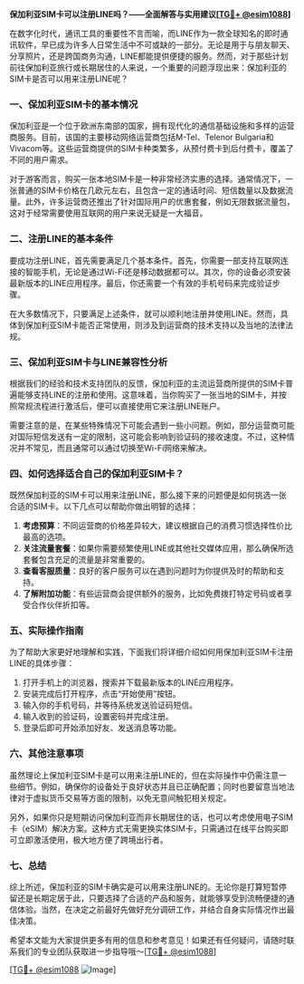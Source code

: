 **保加利亚SIM卡可以注册LINE吗？——全面解答与实用建议[[TG💪+ @esim1088](https://t.me/s/esim1088)]**

在数字化时代，通讯工具的重要性不言而喻，而LINE作为一款全球知名的即时通讯软件，早已成为许多人日常生活中不可或缺的一部分。无论是用于与朋友聊天、分享照片，还是跨国商务沟通，LINE都能提供便捷的服务。然而，对于那些计划前往保加利亚旅行或长期居住的人来说，一个重要的问题浮现出来：保加利亚的SIM卡是否可以用来注册LINE呢？

### 一、保加利亚SIM卡的基本情况

保加利亚是一个位于欧洲东南部的国家，拥有现代化的通信基础设施和多样的运营商服务。目前，该国的主要移动网络运营商包括M-Tel、Telenor Bulgaria和Vivacom等。这些运营商提供的SIM卡种类繁多，从预付费卡到后付费卡，覆盖了不同的用户需求。

对于游客而言，购买一张本地SIM卡是一种非常经济实惠的选择。通常情况下，一张普通的SIM卡价格在几欧元左右，且包含一定的通话时间、短信数量以及数据流量。此外，许多运营商还推出了针对国际用户的优惠套餐，例如无限数据流量包，这对于经常需要使用互联网的用户来说无疑是一大福音。

### 二、注册LINE的基本条件

要成功注册LINE，首先需要满足几个基本条件。首先，你需要一部支持互联网连接的智能手机，无论是通过Wi-Fi还是移动数据都可以。其次，你的设备必须安装最新版本的LINE应用程序。最后，你还需要一个有效的手机号码来完成验证步骤。

在大多数情况下，只要满足上述条件，就可以顺利地注册并使用LINE。然而，具体到保加利亚SIM卡能否正常使用，则涉及到运营商的技术支持以及当地的法律法规。

### 三、保加利亚SIM卡与LINE兼容性分析

根据我们的经验和技术支持团队的反馈，保加利亚的主流运营商所提供的SIM卡普遍能够支持LINE的注册和使用。这意味着，当你购买了一张当地的SIM卡，并按照常规流程进行激活后，便可以直接使用它来注册LINE账户。

需要注意的是，在某些特殊情况下可能会遇到一些小问题。例如，部分运营商可能对国际短信发送有一定的限制，这可能会影响到验证码的接收速度。不过，这种情况并不常见，而且通常可以通过切换至Wi-Fi网络来解决。

### 四、如何选择适合自己的保加利亚SIM卡？

既然保加利亚的SIM卡可以用来注册LINE，那么接下来的问题便是如何挑选一张合适的SIM卡。以下几点可以帮助你做出明智的选择：

1. **考虑预算**：不同运营商的价格差异较大，建议根据自己的消费习惯选择性价比最高的选项。
2. **关注流量套餐**：如果你需要频繁使用LINE或其他社交媒体应用，那么确保所选套餐包含充足的流量是非常重要的。
3. **查看客服质量**：良好的客户服务可以在遇到问题时为你提供及时的帮助和支持。
4. **了解附加功能**：有些运营商会提供额外的服务，比如免费拨打特定号码或者享受合作伙伴折扣等。

### 五、实际操作指南

为了帮助大家更好地理解和实践，下面我们将详细介绍如何用保加利亚SIM卡注册LINE的具体步骤：

1. 打开手机上的浏览器，搜索并下载最新版本的LINE应用程序。
2. 安装完成后打开程序，点击“开始使用”按钮。
3. 输入你的手机号码，并等待系统发送验证码短信。
4. 输入收到的验证码，设置密码并完成注册。
5. 登录后即可开始添加好友、发送消息等功能。

### 六、其他注意事项

虽然理论上保加利亚SIM卡是可以用来注册LINE的，但在实际操作中仍需注意一些细节。例如，确保你的设备处于良好状态并且已正确配置；同时也要留意当地法律对于虚拟货币交易等方面的限制，以免无意间触犯相关规定。

另外，如果你只是短期访问保加利亚而非长期居住的话，也可以考虑使用电子SIM卡（eSIM）解决方案。这种方式无需更换实体SIM卡，只需通过在线平台购买即可立即激活使用，极大地方便了跨境出行者。

### 七、总结

综上所述，保加利亚的SIM卡确实是可以用来注册LINE的。无论你是打算短暂停留还是长期定居于此，只要选择了合适的产品和服务，就能够享受到流畅便捷的通信体验。当然，在决定之前最好先做好充分调研工作，并结合自身实际情况作出最佳决策。

希望本文能为大家提供更多有用的信息和参考意见！如果还有任何疑问，请随时联系我们的专业团队获取进一步指导哦～[[TG💪+ @esim1088](https://t.me/s/esim1088)]

[[TG💪+ @esim1088](https://t.me/s/esim1088) ![Image](https://i.postimg.cc/4NQfJmqS/Snipaste-2025-05-13-00-14-12.png)]